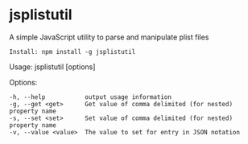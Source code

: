 # jsplistutil
A simple JavaScript utility to parse and manipulate plist files

	Install: npm install -g jsplistutil

  Usage: jsplistutil [options] <file>

  Options:

    -h, --help           output usage information
    -g, --get <get>      Get value of comma delimited (for nested) property name
    -s, --set <set>      Set value of comma delimited (for nested) property name
    -v, --value <value>  The value to set for entry in JSON notation
